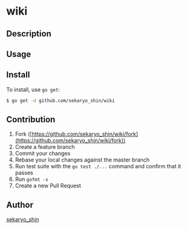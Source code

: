 # wiki



## Description

## Usage

## Install

To install, use `go get`:

```bash
$ go get -d github.com/sekaryo_shin/wiki
```

## Contribution

1. Fork ([https://github.com/sekaryo_shin/wiki/fork](https://github.com/sekaryo_shin/wiki/fork))
1. Create a feature branch
1. Commit your changes
1. Rebase your local changes against the master branch
1. Run test suite with the `go test ./...` command and confirm that it passes
1. Run `gofmt -s`
1. Create a new Pull Request

## Author

[sekaryo_shin](https://github.com/sekaryo_shin)
